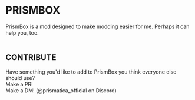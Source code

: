 # PRISMBOX

PrismBox is a mod designed to make modding easier for me. Perhaps it can help you, too.
<br><br>

## CONTRIBUTE

Have something you'd like to add to PrismBox you think everyone else should use?<br>
Make a PR!<br>
Make a DM! (@prismatica_official on Discord)<br>